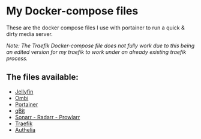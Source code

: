 # My Docker-compose files
These are the docker compose files I use with portainer to run a quick & dirty media server.

*Note: The Traefik Docker-compose file does not fully work due to this being an edited version for my traefik to work under an already existing traefik process.*

## The files available:
- [Jellyfin](jellyfin/)
- [Ombi](ombi/)
- [Portainer](portainer/)
- [qBit](qbit/)
- [Sonarr - Radarr - Prowlarr](arr/)
- [Traefik](traefik/)
- [Authelia](authelia/)